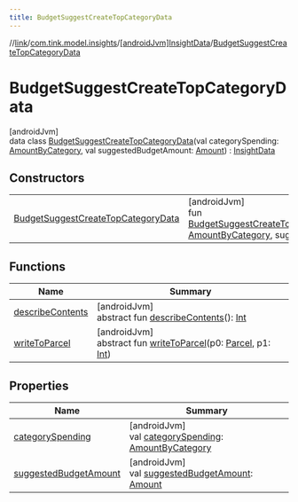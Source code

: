 ```yaml
---
title: BudgetSuggestCreateTopCategoryData
---
```

//[link](../../../../index.html)/[com.tink.model.insights](../../index.html)/[[androidJvm]InsightData](../index.html)/[BudgetSuggestCreateTopCategoryData](index.html)



# BudgetSuggestCreateTopCategoryData



[androidJvm]\
data class [BudgetSuggestCreateTopCategoryData](index.html)(val categorySpending: [AmountByCategory](../../../com.tink.model.relations/[android-jvm]-amount-by-category/index.html), val suggestedBudgetAmount: [Amount](../../../com.tink.model.misc/[android-jvm]-amount/index.html)) : [InsightData](../index.html)



## Constructors


| | |
|---|---|
| [BudgetSuggestCreateTopCategoryData](-budget-suggest-create-top-category-data.html) | [androidJvm]<br>fun [BudgetSuggestCreateTopCategoryData](-budget-suggest-create-top-category-data.html)(categorySpending: [AmountByCategory](../../../com.tink.model.relations/[android-jvm]-amount-by-category/index.html), suggestedBudgetAmount: [Amount](../../../com.tink.model.misc/[android-jvm]-amount/index.html)) |


## Functions


| Name | Summary |
|---|---|
| [describeContents](../../../com.tink.service.provider/[android-jvm]-provider-filter/index.html#-1578325224%2FFunctions%2F-812656150) | [androidJvm]<br>abstract fun [describeContents](../../../com.tink.service.provider/[android-jvm]-provider-filter/index.html#-1578325224%2FFunctions%2F-812656150)(): [Int](https://kotlinlang.org/api/latest/jvm/stdlib/kotlin/-int/index.html) |
| [writeToParcel](../../../com.tink.service.provider/[android-jvm]-provider-filter/index.html#-1754457655%2FFunctions%2F-812656150) | [androidJvm]<br>abstract fun [writeToParcel](../../../com.tink.service.provider/[android-jvm]-provider-filter/index.html#-1754457655%2FFunctions%2F-812656150)(p0: [Parcel](https://developer.android.com/reference/kotlin/android/os/Parcel.html), p1: [Int](https://kotlinlang.org/api/latest/jvm/stdlib/kotlin/-int/index.html)) |


## Properties


| Name | Summary |
|---|---|
| [categorySpending](category-spending.html) | [androidJvm]<br>val [categorySpending](category-spending.html): [AmountByCategory](../../../com.tink.model.relations/[android-jvm]-amount-by-category/index.html) |
| [suggestedBudgetAmount](suggested-budget-amount.html) | [androidJvm]<br>val [suggestedBudgetAmount](suggested-budget-amount.html): [Amount](../../../com.tink.model.misc/[android-jvm]-amount/index.html) |

